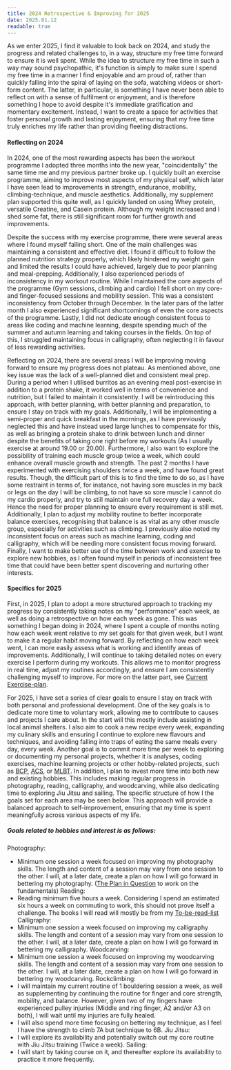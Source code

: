 ```yaml
---
title: 2024 Retrospective & Improving for 2025
date: 2025.01.12
readable: true
---
```



As we enter 2025, I find it valuable to look back on 2024, and study the progress and related challenges to, in a way, structure my free time forward to ensure it is well spent. While the idea to structure my free time in such a way may sound psychopathic, it's function is simply to make sure I spend my free time in a manner I find enjoyable and am proud of, rather than quickly falling into the spiral of laying on the sofa, watching videos or short-form content. The latter, in particular, is something I have never been able to reflect on with a sense of fulfilment or enjoyment, and is therefore something I hope to avoid despite it's immediate gratification and momentary excitement. Instead, I want to create a space for activities that foster personal growth and lasting enjoyment, ensuring that my free time truly enriches my life rather than providing fleeting distractions.


#### Reflecting on 2024

In 2024, one of the most rewarding aspects has been the workout programme I adopted three months into the new year, "coincidentally" the same time me and my previous partner broke up. I quickly built an exercise programme, aiming to improve most aspects of my physical self, which later I have seen lead to improvements in strength, endurance, mobility, climbing-technique, and muscle aesthetics. Additionally, my supplement plan supported this quite well, as I quickly landed on using Whey protein, versatile Creatine, and Casein protein. Although my weight increased and I shed some fat, there is still significant room for further growth and improvements.  

Despite the success with my exercise programme, there were several areas where I found myself falling short. One of the main challenges was maintaining a consistent and effective diet. I found it difficult to follow the planned nutrition strategy properly, which likely hindered my weight gain and limited the results I could have achieved, largely due to poor planning and meal-prepping. Additionally, I also experienced periods of inconsistency in my workout routine. While I maintained the core aspects of the programme (Gym sessions, climbing and cardio) I fell short on my core- and finger-focused sessions and mobility session. This was a consistent inconsistency from October through December. In the later pars of the latter month I also experienced significant shortcomings of even the core aspects of the programme. Lastly, I did not dedicate enough consistent focus to areas like coding and machine learning, despite spending much of the summer and autumn learning and taking courses in the fields. On top of this, I struggled maintaining focus in calligraphy, often neglecting it in favour of less rewarding activities.

Reflecting on 2024, there are several areas I will be improving moving forward to ensure my progress does not plateau. As mentioned above, one key issue was the lack of a well-planned diet and consistent meal prep. During a period when I utilised burritos as an evening meal post-exercise in addition to a protein shake, it worked well in terms of convenience and nutrition, but I failed to maintain it consistently. I will be reintroducing this approach, with better planning, with better planning and preparation, to ensure I stay on track with my goals. Additionally, I will be implementing a semi-proper and quick breakfast in the mornings, as I have previously neglected this and have instead used large lunches to compensate for this, as well as bringing a protein shake to drink between lunch and dinner despite the benefits of taking one right before my workouts (As I usually exercise at around 19.00 or 20.00). Furthermore, I also want to explore the possibility of training each muscle group twice a week, which could enhance overall muscle growth and strength. The past 2 months I have experimented with exercising shoulders twice a week, and have found great results. Though, the difficult part of this is to find the time to do so, as I have some restraint in terms of, for instance, not having sore muscles in my back or legs on the day I will be climbing, to not have so sore muscle I cannot do my cardio properly, and try to still maintain one full recovery day a week. Hence the need for proper planning to ensure every requirement is still met. Additionally, I plan to adjust my mobility routine to better incorporate balance exercises, recognising that balance is as vital as any other muscle group, especially for activities such as climbing. I previously also noted my inconsistent focus on areas such as machine learning, coding and calligraphy, which will be needing more consistent focus moving forward. Finally, I want to make better use of the time between work and exercise to explore new hobbies, as I often found myself in periods of inconsistent free time that could have been better spent discovering and nurturing other interests.


#### Specifics for 2025

First, in 2025, I plan to adopt a more structured approach to tracking my progress by consistently taking notes on my "performance" each week, as well as doing a retrospective on how each week as gone. This was something I began doing in 2024, where I spent a couple of months noting how each week went relative to my set goals for that given week, but I want to make it a regular habit moving forward. By reflecting on how each week went, I can more easily assess what is working and identify areas of improvements. Additionally, I will continue to taking detailed notes on every exercise I perform during my workouts. This allows me to monitor progress in real time, adjust my routines accordingly, and ensure I am consistently challenging myself to improve. For more on the latter part, see [Current Exercise-plan](https://haavard.netlify.app/content/blog/other_thoughts_and_notes/Exerciseplan).

For 2025, I have set a series of clear goals to ensure I stay on track with both personal and professional development. One of the key goals is to dedicate more time to voluntary work, allowing me to contribute to causes and projects I care about. In the start will this mostly include assisting in local animal shelters. I also aim to cook a new recipe every week, expanding my culinary skills and ensuring I continue to explore new flavours and techniques, and avoiding falling into traps of eating the same meals every day, every week. Another goal is to commit more time per week to exploring or documenting my personal projects, whether it is analyses, coding exercises, machine learning projects or other hobby-related projects, such as [BCP](https://haavard.netlify.app/content/blog/projects/bcp_i_idea), [ACS](https://haavard.netlify.app/content/blog/projects/ACS_i_idea), or [MLBT](https://haavard.netlify.app/content/blog/projects/MLBT_i_idea). In addition, I plan to invest more time into both new and existing hobbies. This includes making regular progress in photography, reading, calligraphy, and woodcarving, while also dedicating time to exploring Jiu Jitsu and sailing. The specific structure of how I the goals set for each area may be seen below. This approach will provide a balanced approach to self-improvement, ensuring that my time is spent meaningfully across various aspects of my life.

##### Goals related to hobbies and interest is as follows:
Photography:
- Minimum one session a week focused on improving my photography skills. The length and content of a session may vary from one session to the other. I will, at a later date, create a plan on how I will go forward in bettering my photography. ([The Plan in Question](https://haavard.netlify.app/content/blog/other_thoughts_and_notes/photographyplan) to work on the fundamentals)
Reading:
- Reading minimum five hours a week. Considering I spend an estimated six hours a week on commuting to work, this should not prove itself a challenge. The books I will read will mostly be from my [To-be-read-list](https://haavard.netlify.app/content/blog/other_thoughts_and_notes/readlist)
Calligraphy:
- Minimum one session a week focused on improving my calligraphy skills. The length and content of a session may vary from one session to the other. I will, at a later date, create a plan on how I will go forward in bettering my calligraphy.
Woodcarving:
- Minimum one session a week focused on improving my woodcarving skills. The length and content of a session may vary from one session to the other. I will, at a later date, create a plan on how I will go forward in bettering my woodcarving.
Rockclimbing:
- I will maintain my current routine of 1 bouldering session a week, as well as supplementing by continuing the routine for finger and core strength, mobility, and balance. However, given two of my fingers have experienced pulley injuries (Middle and ring finger, A2 and/or A3 on both), I will wait until my injuries are fully healed.
- I will also spend more time focusing on bettering my technique, as I feel I have the strength to climb 7A but technique to 6B.
Jiu Jitsu:
- I will explore its availability and potentially switch out my core routine with Jiu Jitsu training (Twice a week).
Sailing:
- I will start by taking course on it, and thereafter explore its availability to practice it more frequently.

